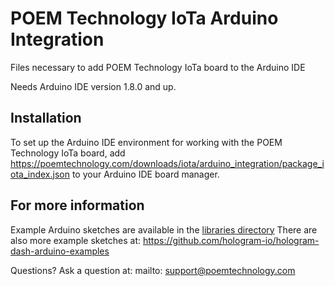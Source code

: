 # POEM Technology IoTa Arduino Integration
Files necessary to add POEM Technology IoTa board to the Arduino IDE

Needs Arduino IDE version 1.8.0 and up.

## Installation
To set up the Arduino IDE environment for working with the POEM Technology IoTa board, add
https://poemtechnology.com/downloads/iota/arduino_integration/package_iota_index.json
to your Arduino IDE board manager.


## For more information
Example Arduino sketches are available in the [libraries directory](konektdash/libraries)
There are also more example sketches at: https://github.com/hologram-io/hologram-dash-arduino-examples

Questions? Ask a question at: mailto: support@poemtechnology.com
